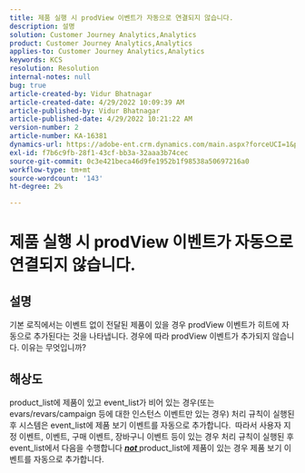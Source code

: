 ```yaml
---
title: 제품 실행 시 prodView 이벤트가 자동으로 연결되지 않습니다.
description: 설명
solution: Customer Journey Analytics,Analytics
product: Customer Journey Analytics,Analytics
applies-to: Customer Journey Analytics,Analytics
keywords: KCS
resolution: Resolution
internal-notes: null
bug: true
article-created-by: Vidur Bhatnagar
article-created-date: 4/29/2022 10:09:39 AM
article-published-by: Vidur Bhatnagar
article-published-date: 4/29/2022 10:21:22 AM
version-number: 2
article-number: KA-16381
dynamics-url: https://adobe-ent.crm.dynamics.com/main.aspx?forceUCI=1&pagetype=entityrecord&etn=knowledgearticle&id=4e04af76-a4c7-ec11-a7b6-0022480a1de4
exl-id: f7b6c9fb-28f1-43cf-bb3a-32aaa3b74cec
source-git-commit: 0c3e421beca46d9fe1952b1f98538a50697216a0
workflow-type: tm+mt
source-wordcount: '143'
ht-degree: 2%

---
```


# 제품 실행 시 prodView 이벤트가 자동으로 연결되지 않습니다.

## 설명


기본 로직에서는 이벤트 없이 전달된 제품이 있을 경우 prodView 이벤트가 히트에 자동으로 추가된다는 것을 나타냅니다. 경우에 따라 prodView 이벤트가 추가되지 않습니다. 이유는 무엇입니까?


## 해상도


product_list에 제품이 있고 event_list가 비어 있는 경우(또는 evars/revars/campaign 등에 대한 인스턴스 이벤트만 있는 경우) 처리 규칙이 실행된 후 시스템은 event_list에 제품 보기 이벤트를 자동으로 추가합니다.  따라서 사용자 지정 이벤트, 이벤트, 구매 이벤트, 장바구니 이벤트 등이 있는 경우 처리 규칙이 실행된 후 event_list에서 다음을 수행합니다 <u><em><b>not </b></em></u>product_list에 제품이 있는 경우 제품 보기 이벤트를 자동으로 추가합니다.
